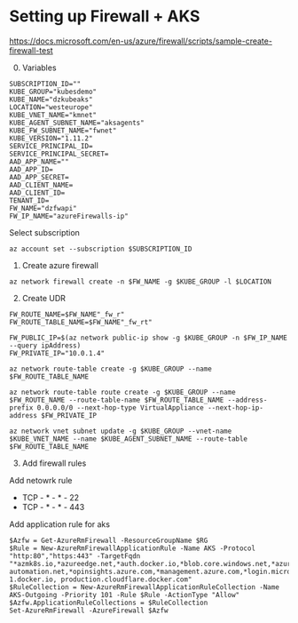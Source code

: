 # Setting up Firewall + AKS
https://docs.microsoft.com/en-us/azure/firewall/scripts/sample-create-firewall-test

0. Variables
```
SUBSCRIPTION_ID=""
KUBE_GROUP="kubesdemo"
KUBE_NAME="dzkubeaks"
LOCATION="westeurope"
KUBE_VNET_NAME="kmnet"
KUBE_AGENT_SUBNET_NAME="aksagents"
KUBE_FW_SUBNET_NAME="fwnet"
KUBE_VERSION="1.11.2"
SERVICE_PRINCIPAL_ID=
SERVICE_PRINCIPAL_SECRET=
AAD_APP_NAME=""
AAD_APP_ID=
AAD_APP_SECRET=
AAD_CLIENT_NAME=
AAD_CLIENT_ID=
TENANT_ID=
FW_NAME="dzfwapi"
FW_IP_NAME="azureFirewalls-ip"
```

Select subscription
```
az account set --subscription $SUBSCRIPTION_ID
```

1. Create azure firewall
```
az network firewall create -n $FW_NAME -g $KUBE_GROUP -l $LOCATION
```

2. Create UDR
```
FW_ROUTE_NAME=$FW_NAME"_fw_r"
FW_ROUTE_TABLE_NAME=$FW_NAME"_fw_rt"

FW_PUBLIC_IP=$(az network public-ip show -g $KUBE_GROUP -n $FW_IP_NAME --query ipAddress)
FW_PRIVATE_IP="10.0.1.4"

az network route-table create -g $KUBE_GROUP --name $FW_ROUTE_TABLE_NAME

az network route-table route create -g $KUBE_GROUP --name $FW_ROUTE_NAME --route-table-name $FW_ROUTE_TABLE_NAME --address-prefix 0.0.0.0/0 --next-hop-type VirtualAppliance --next-hop-ip-address $FW_PRIVATE_IP

az network vnet subnet update -g $KUBE_GROUP --vnet-name $KUBE_VNET_NAME --name $KUBE_AGENT_SUBNET_NAME --route-table $FW_ROUTE_TABLE_NAME
````

3. Add firewall rules

Add netowrk rule

* TCP - * - * - 22
* TCP - * - * - 443

Add application rule for aks
```
$Azfw = Get-AzureRmFirewall -ResourceGroupName $RG
$Rule = New-AzureRmFirewallApplicationRule -Name AKS -Protocol "http:80","https:443" -TargetFqdn "*azmk8s.io,*azureedge.net,*auth.docker.io,*blob.core.windows.net,*azure-automation.net,*opinsights.azure.com,*management.azure.com,*login.microsoftonline.com,*ubuntu.com,*vo.msecnd.net,*storage.googleapis.com,k8s.gcr.io,*.cloudflare.docker.io,*.microsoft.com,*.snapcraft.io,registry-1.docker.io, production.cloudflare.docker.com"
$RuleCollection = New-AzureRmFirewallApplicationRuleCollection -Name AKS-Outgoing -Priority 101 -Rule $Rule -ActionType "Allow"
$Azfw.ApplicationRuleCollections = $RuleCollection
Set-AzureRmFirewall -AzureFirewall $Azfw
```